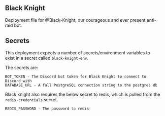 ## Black Knight
Deployment file for @Black-Knight, our courageous and ever present anti-raid bot.

## Secrets
This deployment expects a number of secrets/environment variables to exist in a secret called `black-knight-env`.

The secrets are:
```
BOT_TOKEN - The Discord bot token for Black Knight to connect to Discord with
DATABASE_URL - A full PostgreSQL connection string to the postgres db
```

Black knight also requires the below secret to redis, which is pulled from the `redis-credentials` secret.
```
REDIS_PASSWORD - The password to redis
```
